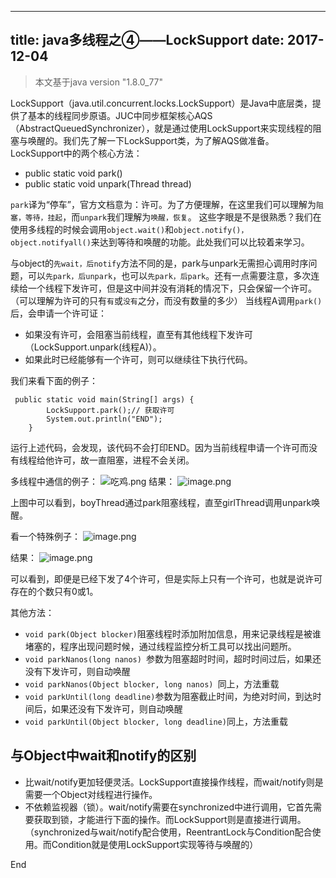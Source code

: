 ----
title: java多线程之④——LockSupport
date: 2017-12-04
----

>本文基于java version "1.8.0_77"

LockSupport（java.util.concurrent.locks.LockSupport）是Java中底层类，提供了基本的线程同步原语。JUC中同步框架核心AQS（AbstractQueuedSynchronizer），就是通过使用LockSupport来实现线程的阻塞与唤醒的。我们先了解一下LockSupport类，为了解AQS做准备。
LockSupport中的两个核心方法：
* public static void park()
*  public static void unpark(Thread thread)

`park`译为“停车”，官方文档意为：许可。为了方便理解，在这里我们可以理解为`阻塞，等待，挂起`，而`unpark`我们理解为`唤醒，恢复`。
这些字眼是不是很熟悉？我们在使用多线程的时候会调用`object.wait()`和`object.notify()，object.notifyall()`来达到等待和唤醒的功能。此处我们可以比较着来学习。

与object的`先wait，后notify`方法不同的是，park与unpark无需担心调用时序问题，可以`先park，后unpark`，也可以`先park，后park`。还有一点需要注意，多次连续给一个线程下发许可，但是这中间并没有消耗的情况下，只会保留一个许可。（可以理解为许可的只有`有`或`没有`之分，而没有数量的多少）
 当线程A调用`park()`后，会申请一个许可证：
* 如果没有许可，会阻塞当前线程，直至有其他线程下发许可（LockSupport.unpark(线程A)）。
* 如果此时已经能够有一个许可，则可以继续往下执行代码。


我们来看下面的例子：
```
 public static void main(String[] args) {
        LockSupport.park();// 获取许可
        System.out.println("END");
    }
```
运行上述代码，会发现，该代码不会打印END。因为当前线程申请一个许可而没有线程给他许可，故一直阻塞，进程不会关闭。

多线程中通信的例子：
![吃鸡.png](http://upload-images.jianshu.io/upload_images/1583231-7cd2306d600d00aa.png?imageMogr2/auto-orient/strip%7CimageView2/2/w/800)
结果：
![image.png](http://upload-images.jianshu.io/upload_images/1583231-055c392fc4ade6a3.png?imageMogr2/auto-orient/strip%7CimageView2/2/w/600)

上图中可以看到，boyThread通过park阻塞线程，直至girlThread调用unpark唤醒。

看一个特殊例子：
![image.png](http://upload-images.jianshu.io/upload_images/1583231-8fa78f7a2dbef6c1.png?imageMogr2/auto-orient/strip%7CimageView2/2/w/1240)


结果：
![image.png](http://upload-images.jianshu.io/upload_images/1583231-1405badfb85ce9f3.png?imageMogr2/auto-orient/strip%7CimageView2/2/w/1240)

可以看到，即便是已经下发了4个许可，但是实际上只有一个许可，也就是说许可存在的个数只有0或1。

其他方法：
*  `void park(Object blocker)`阻塞线程时添加附加信息，用来记录线程是被谁堵塞的，程序出现问题时候，通过线程监控分析工具可以找出问题所。
*  `void parkNanos(long nanos) `参数为阻塞超时时间，超时时间过后，如果还没有下发许可，则自动唤醒
* `void parkNanos(Object blocker, long nanos) `同上，方法重载
* `void parkUntil(long deadline)`参数为阻塞截止时间，为绝对时间，到达时间后，如果还没有下发许可，则自动唤醒
* `void parkUntil(Object blocker, long deadline)`同上，方法重载

## 与Object中wait和notify的区别
* 比wait/notify更加轻便灵活。LockSupport直接操作线程，而wait/notify则是需要一个Object对线程进行操作。
* 不依赖监视器（锁）。wait/notify需要在synchronized中进行调用，它首先需要获取到锁，才能进行下面的操作。而LockSupport则是直接进行调用。（synchronized与wait/notify配合使用，ReentrantLock与Condition配合使用。而Condition就是使用LockSupport实现等待与唤醒的）

End









